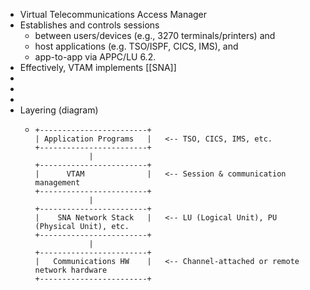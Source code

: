 - Virtual Telecommunications Access Manager
- Establishes and controls sessions
	- between users/devices (e.g., 3270 terminals/printers) and
	- host applications (e.g. TSO/ISPF, CICS, IMS), and
	- app-to-app via APPC/LU 6.2.
- Effectively, VTAM implements [[SNA]]
-
-
-
- Layering (diagram)
	- ```
	  +------------------------+
	  | Application Programs   |   <-- TSO, CICS, IMS, etc.
	  +------------------------+
	              |
	  +------------------------+
	  |      VTAM              |   <-- Session & communication management
	  +------------------------+
	              |
	  +------------------------+
	  |    SNA Network Stack   |   <-- LU (Logical Unit), PU (Physical Unit), etc.
	  +------------------------+
	              |
	  +------------------------+
	  |   Communications HW    |   <-- Channel-attached or remote network hardware
	  +------------------------+
	  ```